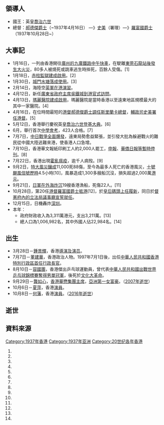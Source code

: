 ## 領導人

  - 國王：英皇[喬治六世](https://zh.wikipedia.org/wiki/喬治六世 "wikilink")
  - 總督：[郝德傑爵士](../Page/郝德傑.md "wikilink")（\~1937年4月16日）
    —》[史美](../Page/史美.md "wikilink")（署理）—》[羅富國爵士](../Page/羅富國.md "wikilink")（1937年10月28日\~）

## 大事記

  - 1月16日，一列由香港開往[廣州的](https://zh.wikipedia.org/wiki/廣州 "wikilink")[九廣鐵路中午快車](../Page/九廣鐵路.md "wikilink")，在駛離[東莞](https://zh.wikipedia.org/wiki/東莞 "wikilink")[石龍站後發生大火災](https://zh.wikipedia.org/wiki/石龍站 "wikilink")，80多人被燒死或跳車逃生時摔死，百餘人受傷。\[1\]
  - 1月18日，[赤柱監獄建成啟用](../Page/赤柱監獄.md "wikilink")。\[2\]
  - 1月30日，[城門水塘落成使用](../Page/城門水塘.md "wikilink")。\[3\]
  - 2月14日，海陸空[英軍在港演習](https://zh.wikipedia.org/wiki/英軍 "wikilink")。
  - 4月12日，新任[廣東省政府主席](https://zh.wikipedia.org/wiki/廣東省 "wikilink")[吳鐵城到港官式訪問](https://zh.wikipedia.org/wiki/吳鐵城 "wikilink")。
  - 4月13日，[瑪麗醫院建成啟用](../Page/瑪麗醫院.md "wikilink")，瑪麗醫院是當時香港以至遠東地區規模最大的其中一家醫院。\[4\]
  - 4月16日，在位時間最短的[港督](https://zh.wikipedia.org/wiki/港督 "wikilink")[郝德傑爵士調任](../Page/郝德傑.md "wikilink")[斯里蘭卡總督](../Page/斯里蘭卡.md "wikilink")，[輔政司史美署任港督](https://zh.wikipedia.org/wiki/輔政司 "wikilink")。\[5\]
  - 5月12日，香港舉行慶祝英皇[喬治六世登基大典](https://zh.wikipedia.org/wiki/喬治六世 "wikilink")。\[6\]
  - 6月，舉行首次[中學會考](https://zh.wikipedia.org/wiki/中學會考 "wikilink")，423人合格。\[7\]
  - 7月7日，[中日戰爭全面爆發](https://zh.wikipedia.org/wiki/中日戰爭 "wikilink")，遠東局勢愈益緊張，並引發大批為躲避戰火的難民從中國大陸逃難來港，使香港人口急增。
  - 7月10日，香港華文報紙印刷工人約2,000人罷工，[申報](https://zh.wikipedia.org/wiki/申報 "wikilink")、[華僑日報等暫時停刊](../Page/華僑日報.md "wikilink")。\[8\]
  - 7月22日，香港出現[霍亂瘟疫](../Page/霍亂.md "wikilink")，逾千人病歿。\[9\]
  - 9月2日，[特大風災釀成](../Page/丁丑風災.md "wikilink")11,000死88傷，至今為最多人死亡的香港風災，[十號颶風信號歷時](../Page/十號颶風信號.md "wikilink")4.5小時\[10\]，風暴造成1,300多艘船沉沒，損失超過2,000萬[港元](../Page/港元.md "wikilink")。
  - 9月21日，[日軍在外海炸沉](https://zh.wikipedia.org/wiki/日軍 "wikilink")19艘香港漁船，死傷22人。\[11\]
  - 10月28日，第20任[港督](https://zh.wikipedia.org/wiki/港督 "wikilink")[羅富國爵士抵港](../Page/羅富國.md "wikilink")\[12\]，於[皇后碼頭上任履新](../Page/皇后碼頭.md "wikilink")，同日於[督憲府內的立法局議事廳宣誓就任](https://zh.wikipedia.org/wiki/督憲府 "wikilink")。
  - 12月15日，日機轟炸[深圳](https://zh.wikipedia.org/wiki/深圳 "wikilink")。
  - 本年：
      - 政府財政收入為3,311萬港元，支出3,211萬。\[13\]
      - 總人口為1,006,982名，其中外國人佔22,984名。\[14\]

## 出生

  - 3月28日－[鍾景輝](../Page/鍾景輝.md "wikilink")，香港[導演及](https://zh.wikipedia.org/wiki/導演 "wikilink")[演员](https://zh.wikipedia.org/wiki/演员 "wikilink")。
  - 7月7日－[董建華](../Page/董建華.md "wikilink")，香港政治人物。1997年7月1日後，出任[中華人民共和國](https://zh.wikipedia.org/wiki/中華人民共和國 "wikilink")[香港特別行政區首任](../Page/香港.md "wikilink")[行政長官](../Page/香港特別行政區行政長官.md "wikilink")。
  - 8月10日－[容國團](https://zh.wikipedia.org/wiki/容國團 "wikilink")，香港傑出乒乓球運動員，曾代表[中華人民共和國出戰](https://zh.wikipedia.org/wiki/中華人民共和國 "wikilink")[世界乒乓球錦標賽奪得男單冠軍](https://zh.wikipedia.org/wiki/世界乒乓球錦標賽 "wikilink")，後死於[文化大革命](../Page/文化大革命.md "wikilink")。
  - 9月29日－[龔如心](../Page/龔如心.md "wikilink")，[香港](../Page/香港.md "wikilink")[華懋集團主席](../Page/華懋集團.md "wikilink")，[亞洲第一女富豪](https://zh.wikipedia.org/wiki/亞洲 "wikilink")。（[2007年逝世](../Page/2007年.md "wikilink")）
  - 10月6日－[夏萍](../Page/夏萍.md "wikilink")，香港[演員](https://zh.wikipedia.org/wiki/演員 "wikilink")。
  - 10月8日－[何藩](../Page/何藩.md "wikilink")，香港[演員](https://zh.wikipedia.org/wiki/演員 "wikilink")。（[2016年逝世](../Page/2016年.md "wikilink")）

## 逝世

## 資料來源

[Category:1937年香港](https://zh.wikipedia.org/wiki/Category:1937年香港 "wikilink")
[Category:1937年亚洲](https://zh.wikipedia.org/wiki/Category:1937年亚洲 "wikilink")
[Category:20世纪各年香港](https://zh.wikipedia.org/wiki/Category:20世纪各年香港 "wikilink")

1.

2.

3.
4.
5.
6.
7.
8.
9.
10.

11.
12.
13.

14.